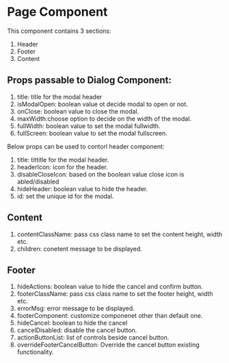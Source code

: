 # Page Component
This component contains 3 sections:
1. Header
2. Footer
3. Content

## Props passable to Dialog Component:
1. title:  title for the modal header
2. isModalOpen: boolean value ot decide modal to open or not.
3. onClose: boolean value to close the modal.
4. maxWidth:choose option to decide on the width of the modal.
5. fullWidth: boolean value to set the modal fullwidth.
6. fullScreen:  boolean value to set the modal fullscreen.

Below props can be used to contorl header component:
1. title: tittitle for the modal header.
2. headerIcon: icon for the header.
3. disableCloseIcon: based on the boolean value close icon is abled/disabled
4. hideHeader: boolean value to hide the header.
5. id: set the unique id for the modal.

## Content
1. contentClassName: pass css class name to set the content height, width etc.
2. children: conetent message to be displayed.

## Footer
1. hideActions: boolean value to hide the cancel and confirm button.
2. footerClassName: pass css class name to set the footer height, width etc.
3. errorMsg: error message to be displayed.
4. footerComponent: customize componenet other than default one.
5. hideCancel: boolean to hide the cancel
6. cancelDisabled: disable the cancel button.
7. actionButtonList: list of controls beside cancel button.
8. overrideFooterCancelButton: Override the cancel button existing functionality.